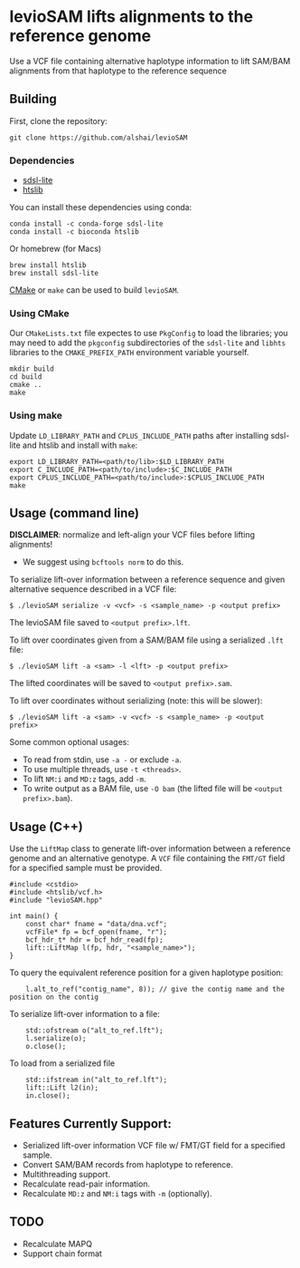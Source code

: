 # levioSAM lifts alignments to the reference genome

Use a VCF file containing alternative haplotype information to lift SAM/BAM alignments
from that haplotype to the reference sequence

## Building

First, clone the repository:

```
git clone https://github.com/alshai/levioSAM
```

### Dependencies

- [sdsl-lite](https://github.com/simongog/sdsl-lite)
- [htslib](https://github.com/samtools/htslib)

You can install these dependencies using conda:

```
conda install -c conda-forge sdsl-lite
conda install -c bioconda htslib
```

Or homebrew (for Macs)
```
brew install htslib
brew install sdsl-lite
```

[CMake](https://cmake.org) or `make` can be used to build `levioSAM`.


### Using CMake

Our `CMakeLists.txt` file expectes to use `PkgConfig` to load the libraries; you may need to add the `pkgconfig`
subdirectories of the `sdsl-lite` and `libhts` libraries to the `CMAKE_PREFIX_PATH` environment variable yourself.

```
mkdir build
cd build
cmake ..
make
```

### Using make

Update `LD_LIBRARY_PATH` and `CPLUS_INCLUDE_PATH` paths after installing sdsl-lite and htslib and install with `make`:

```
export LD_LIBRARY_PATH=<path/to/lib>:$LD_LIBRARY_PATH
export C_INCLUDE_PATH=<path/to/include>:$C_INCLUDE_PATH
export CPLUS_INCLUDE_PATH=<path/to/include>:$CPLUS_INCLUDE_PATH
make
```


## Usage (command line)

**DISCLAIMER**: normalize and left-align your VCF files before lifting alignments!

- We suggest using `bcftools norm` to do this.

To serialize lift-over information between a reference sequence and given alternative sequence described in a VCF file:

```
$ ./levioSAM serialize -v <vcf> -s <sample_name> -p <output prefix>
```

The levioSAM file saved to `<output prefix>.lft`.

To lift over coordinates given from a SAM/BAM file using a serialized `.lft` file:

```
$ ./levioSAM lift -a <sam> -l <lft> -p <output prefix>
```

The lifted coordinates will be saved to `<output prefix>.sam`.

To lift over coordinates without serializing (note: this will be slower):

```
$ ./levioSAM lift -a <sam> -v <vcf> -s <sample_name> -p <output prefix>
```

Some common optional usages:

- To read from stdin, use `-a -` or exclude `-a`.
- To use multiple threads, use `-t <threads>`.
- To lift `NM:i` and `MD:z` tags, add `-m`.
- To write output as a BAM file, use `-O bam` (the lifted file will be `<output prefix>.bam`).


## Usage (C++)

Use the `LiftMap` class to generate lift-over information between a reference genome and an alternative genotype.
A `VCF` file containing the `FMT/GT` field for a specified sample must be provided.

```
#include <cstdio>
#include <htslib/vcf.h>
#include "levioSAM.hpp"

int main() {
    const char* fname = "data/dna.vcf";
    vcfFile* fp = bcf_open(fname, "r");
    bcf_hdr_t* hdr = bcf_hdr_read(fp);
    lift::LiftMap l(fp, hdr, "<sample_name>");
}
```

To query the equivalent reference position for a given haplotype position:

```
    l.alt_to_ref("contig_name", 8)); // give the contig name and the position on the contig
```

To serialize lift-over information to a file:

```
    std::ofstream o("alt_to_ref.lft");
    l.serialize(o);
    o.close();
```

To load from a serialized file

```
    std::ifstream in("alt_to_ref.lft");
    lift::Lift l2(in);
    in.close();
```


## Features Currently Support:

- Serialized lift-over information VCF file w/ FMT/GT field for a specified sample.
- Convert SAM/BAM records from haplotype to reference.
- Multithreading support.
- Recalculate read-pair information.
- Recalculate `MD:z` and `NM:i` tags with `-m` (optionally).

## TODO

- Recalculate MAPQ
- Support chain format
